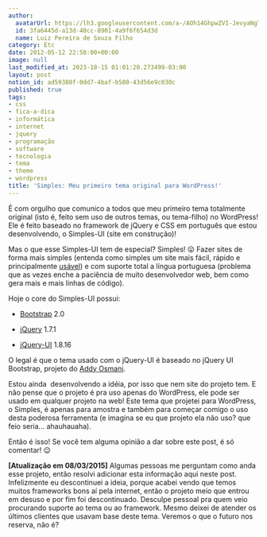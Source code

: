 ```yaml
---
author:
  avatarUrl: https://lh3.googleusercontent.com/a-/AOh14GhpwZVI-JevyaNgTdlrOT6YN20cI6V9Kxtq38Ij8AQ=s100
  id: 3fa6445d-a13d-40cc-8901-4a9f6f654d3d
  name: Luiz Pereira de Souza Filho
category: Etc
date: 2012-05-12 22:50:00+00:00
image: null
last_modified_at: 2023-10-15 01:01:20.273499-03:00
layout: post
notion_id: ad59380f-0dd7-4baf-b580-43d56e9c030c
published: true
tags:
- css
- fica-a-dica
- informática
- internet
- jquery
- programação
- software
- tecnologia
- tema
- theme
- wordpress
title: 'Simples: Meu primeiro tema original para WordPress!'
---
```


É com orgulho que comunico a todos que meu primeiro tema totalmente original (isto é, feito sem uso de outros temas, ou tema-filho) no WordPress! Ele é feito baseado no framework de jQuery e CSS em português que estou desenvolvendo, o Simples-UI (site em construção)!

Mas o que esse Simples-UI tem de especial? Simples! 😛 Fazer sites de forma mais simples (entenda como simples um site mais fácil, rápido e principalmente <a title="Não sabe o que é um sistema com usabilidade?" href="http://pt.wikipedia.org/wiki/Usabilidade" target="_blank">usável</a>) e com suporte total a língua portuguesa (problema que as vezes enche a paciência de muito desenvolvedor web, bem como gera mais e mais linhas de código).

Hoje o core do Simples-UI possui:

* [Bootstrap](http://twitter.github.com/bootstrap/) 2.0

* [jQuery](http://jquery.com) 1.7.1

* [jQuery-UI](http://jquery-ui.com) 1.8.16

O legal é que o tema usado com o jQuery-UI é baseado no jQuery UI Bootstrap, projeto do [Addy Osmani](http://twitter.com/addyosmani).

Estou ainda  desenvolvendo a idéia, por isso que nem site do projeto tem. E não pense que o projeto é pra uso apenas do WordPress, ele pode ser usado em qualquer projeto na web! Este tema que projetei para WordPress, o Simples, é apenas para amostra e também para começar comigo o uso desta poderosa ferramenta (e imagina se eu que projeto ela não uso? que feio seria... ahauhauaha).

Então é isso! Se você tem alguma opinião a dar sobre este post, é só comentar! 😉

**[Atualização em 08/03/2015]** Algumas pessoas me perguntam como anda esse projeto, então resolvi adicionar esta informação aqui neste post. Infelizmente eu descontinuei a ideia, porque acabei vendo que temos muitos frameworks bons aí pela internet, então o projeto meio que entrou em desuso e por fim foi descontinuado. Desculpe pessoal pra quem veio procurando suporte ao tema ou ao framework. Mesmo deixei de atender os últimos clientes que usavam base deste tema. Veremos o que o futuro nos reserva, não é?

